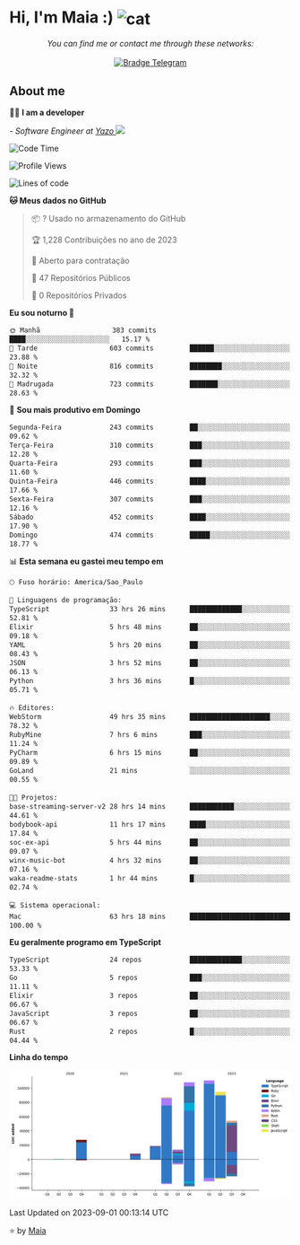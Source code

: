 <h1 align="left">Hi, I'm Maia :) 
<img src="https://emojis.slackmojis.com/emojis/images/1643509834/36299/black-cat.gif?1643509834" width="50" height="60" align="center"  alt="cat"/>
</h1>

<p align="center">
    <i>You can find me or contact me through these networks:</i>
    <br/><br/>
    <a href="https://t.me/mrootx" target="_blank">
        <img src="https://img.shields.io/badge/-Telegram-2CA5E0?logo=telegram&style=flat&logoColor=white" alt="Bradge Telegram" />
    </a>
</p>

## About me

:technologist: <strong>I am a developer</strong> <br>

<p><em> - Software Engineer at <a href="[https://pdasolucoes.com.br](https://yazo.com.br/)">Yazo
</a><img src="https://media.giphy.com/media/WUlplcMpOCEmTGBtBW/giphy.gif" width="30"> 
</em></p>

<!--START_SECTION:waka-->
![Code Time](http://img.shields.io/badge/Code%20Time-3%2C148%20hrs%2040%20mins-blue)

![Profile Views](http://img.shields.io/badge/Visualizac%C3%B5es%20do%20perfil-619-blue)

![Lines of code](https://img.shields.io/badge/Desde%20o%20Hello%20World%20eu%20escrevi-523.4%20thousand%20linhas%20de%20c%C3%B3digo-blue)

**🐱 Meus dados no GitHub** 

> 📦 ? Usado no armazenamento do GitHub 
 > 
> 🏆 1,228 Contribuições no ano de 2023
 > 
> 💼 Aberto para contratação
 > 
> 📜 47 Repositórios Públicos 
 > 
> 🔑 0 Repositórios Privados 
 > 
**Eu sou noturno 🦉** 

```text
🌞 Manhã                  383 commits         ████░░░░░░░░░░░░░░░░░░░░░   15.17 % 
🌆 Tarde                  603 commits         ██████░░░░░░░░░░░░░░░░░░░   23.88 % 
🌃 Noite                  816 commits         ████████░░░░░░░░░░░░░░░░░   32.32 % 
🌙 Madrugada              723 commits         ███████░░░░░░░░░░░░░░░░░░   28.63 % 
```
📅 **Sou mais produtivo em Domingo** 

```text
Segunda-Feira            243 commits         ██░░░░░░░░░░░░░░░░░░░░░░░   09.62 % 
Terça-Feira              310 commits         ███░░░░░░░░░░░░░░░░░░░░░░   12.28 % 
Quarta-Feira             293 commits         ███░░░░░░░░░░░░░░░░░░░░░░   11.60 % 
Quinta-Feira             446 commits         ████░░░░░░░░░░░░░░░░░░░░░   17.66 % 
Sexta-Feira              307 commits         ███░░░░░░░░░░░░░░░░░░░░░░   12.16 % 
Sábado                   452 commits         ████░░░░░░░░░░░░░░░░░░░░░   17.90 % 
Domingo                  474 commits         █████░░░░░░░░░░░░░░░░░░░░   18.77 % 
```


📊 **Esta semana eu gastei meu tempo em** 

```text
🕑︎ Fuso horário: America/Sao_Paulo

💬 Linguagens de programação: 
TypeScript               33 hrs 26 mins      █████████████░░░░░░░░░░░░   52.81 % 
Elixir                   5 hrs 48 mins       ██░░░░░░░░░░░░░░░░░░░░░░░   09.18 % 
YAML                     5 hrs 20 mins       ██░░░░░░░░░░░░░░░░░░░░░░░   08.43 % 
JSON                     3 hrs 52 mins       ██░░░░░░░░░░░░░░░░░░░░░░░   06.13 % 
Python                   3 hrs 36 mins       █░░░░░░░░░░░░░░░░░░░░░░░░   05.71 % 

🔥 Editores: 
WebStorm                 49 hrs 35 mins      ████████████████████░░░░░   78.32 % 
RubyMine                 7 hrs 6 mins        ███░░░░░░░░░░░░░░░░░░░░░░   11.24 % 
PyCharm                  6 hrs 15 mins       ██░░░░░░░░░░░░░░░░░░░░░░░   09.89 % 
GoLand                   21 mins             ░░░░░░░░░░░░░░░░░░░░░░░░░   00.55 % 

🐱‍💻 Projetos: 
base-streaming-server-v2 28 hrs 14 mins      ███████████░░░░░░░░░░░░░░   44.61 % 
bodybook-api             11 hrs 17 mins      ████░░░░░░░░░░░░░░░░░░░░░   17.84 % 
soc-ex-api               5 hrs 44 mins       ██░░░░░░░░░░░░░░░░░░░░░░░   09.07 % 
winx-music-bot           4 hrs 32 mins       ██░░░░░░░░░░░░░░░░░░░░░░░   07.16 % 
waka-readme-stats        1 hr 44 mins        █░░░░░░░░░░░░░░░░░░░░░░░░   02.74 % 

💻 Sistema operacional: 
Mac                      63 hrs 18 mins      █████████████████████████   100.00 % 
```

**Eu geralmente programo em TypeScript** 

```text
TypeScript               24 repos            █████████████░░░░░░░░░░░░   53.33 % 
Go                       5 repos             ███░░░░░░░░░░░░░░░░░░░░░░   11.11 % 
Elixir                   3 repos             ██░░░░░░░░░░░░░░░░░░░░░░░   06.67 % 
JavaScript               3 repos             ██░░░░░░░░░░░░░░░░░░░░░░░   06.67 % 
Rust                     2 repos             █░░░░░░░░░░░░░░░░░░░░░░░░   04.44 % 
```



**Linha do tempo**

![Lines of Code chart](https://raw.githubusercontent.com/gabrielmaialva33/gabrielmaialva33/master/assets/bar_graph.png)


 Last Updated on 2023-09-01 00:13:14 UTC
<!--END_SECTION:waka-->

⭐️ by [Maia](https://github.com/gabrielmaialva33/)



